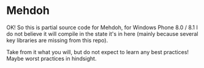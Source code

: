 # Mehdoh

OK! So this is partial source code for Mehdoh, for Windows Phone 8.0 / 8.1
I do not believe it will compile in the state it's in here (mainly because several key libraries are missing from this repo).

Take from it what you will, but do not expect to learn any best practices! Maybe worst practices in hindsight.
